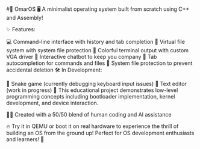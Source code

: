 #🚀 OmarOS
🖥️ A minimalist operating system built from scratch using C++ and Assembly!

✨ Features:

💻 Command-line interface with history and tab completion
📁 Virtual file system with system file protection
🎨 Colorful terminal output with custom VGA driver
🤖 Interactive chatbot to keep you company
🔄 Tab autocompletion for commands and files
🔐 System file protection to prevent accidental deletion
🛠️ In Development:

🐍 Snake game (currently debugging keyboard input issues)
📝 Text editor (work in progress)
🔧 This educational project demonstrates low-level programming concepts including bootloader implementation, kernel development, and device interaction.

👨‍💻 Created with a 50/50 blend of human coding and AI assistance

🔥 Try it in QEMU or boot it on real hardware to experience the thrill of building an OS from the ground up! Perfect for OS development enthusiasts and learners! 🌟
